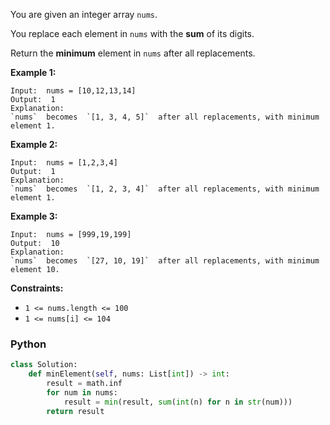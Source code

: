 You are given an integer array  `nums`.

You replace each element in  `nums`  with the  **sum**  of its digits.

Return the  **minimum**  element in  `nums`  after all replacements.

**Example 1:**

```
Input:  nums = [10,12,13,14]
Output:  1
Explanation:
`nums`  becomes  `[1, 3, 4, 5]`  after all replacements, with minimum element 1.
```

**Example 2:**

```
Input:  nums = [1,2,3,4]
Output:  1
Explanation:
`nums`  becomes  `[1, 2, 3, 4]`  after all replacements, with minimum element 1.
```

**Example 3:**

```
Input:  nums = [999,19,199]
Output:  10
Explanation:
`nums`  becomes  `[27, 10, 19]`  after all replacements, with minimum element 10.
```

**Constraints:**

- `1 <= nums.length <= 100`
- `1 <= nums[i] <= 104`

### Python

```python
class Solution:
    def minElement(self, nums: List[int]) -> int:
        result = math.inf
        for num in nums:
            result = min(result, sum(int(n) for n in str(num)))
        return result
```